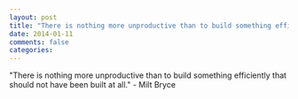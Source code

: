 ```yaml
---
layout: post
title: "There is nothing more unproductive than to build something efficiently that should not have been built at all."
date: 2014-01-11
comments: false
categories: 
---
```


<span class='quote'>"There is nothing more unproductive than to build something efficiently that should not have been built at all."</span>
<span class='by'>- Milt Bryce</span>
